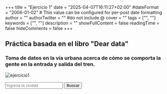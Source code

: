 +++
title = "Ejercicio 1"
date = "2025-04-07T16:11:27+02:00"
#dateFormat = "2006-01-02" # This value can be configured for per-post date formatting
author = ""
authorTwitter = "" #do not include @
cover = ""
tags = ["", ""]
keywords = ["", ""]
description = ""
showFullContent = false
readingTime = false
hideComments = false
+++

## Práctica basada en el libro "Dear data"
### Toma de datos en la vía urbana acerca de cómo se comporta la gente en la entrada y salida del tren.
![ejercicio1](/img/ejercicio1.jpg)
<div class="search-container">
    <input type="text" id="ciudad" placeholder="Ingresa la ciudad">
    <button id="submit">Buscar</button>
</div>

<script src="https://unpkg.com/p5js@1.2.18/p5.js/p5.min.js"></script>
<script src="sketch.js"></script>
